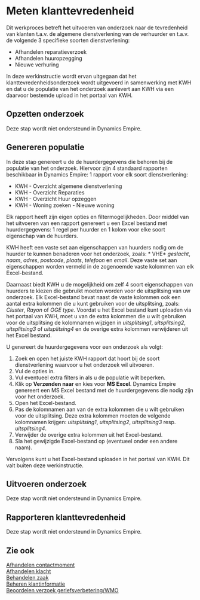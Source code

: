 # Meten klanttevredenheid

Dit werkproces betreft het uitvoeren van onderzoek naar de tevredenheid van klanten t.a.v. de algemene dienstverlening van de verhuurder en t.a.v. de volgende 3 specifieke soorten dienstverlening: 
- Afhandelen reparatieverzoek 
- Afhandelen huuropzegging 
- Nieuwe verhuring 

In deze werkinstructie wordt ervan uitgegaan dat het klanttevredenheidsonderzoek wordt uitgevoerd in samenwerking met KWH en dat u de populatie van het onderzoek aanlevert aan KWH via een daarvoor bestemde upload in het portaal van KWH. 

## Opzetten onderzoek 
Deze stap wordt niet ondersteund in Dynamics Empire. 


## Genereren populatie 
In deze stap genereert u de de huurdergegevens die behoren bij de populatie van het onderzoek. Hiervoor zijn 4 standaard rapporten beschikbaar in Dynamics Empire: 1 rapport voor elk soort dienstverlening: 

- KWH - Overzicht algemene dienstverlening 
- KWH - Overzicht Reparaties 
- KWH - Overzicht Huur opzeggen 
- KWH - Woning zoeken - Nieuwe woning 

Elk rapport heeft zijn eigen opties en filtermogelijkheden. Door middel van het uitvoeren van een rapport genereert u een Excel bestand met huurdergegevens: 1 regel per huurder en 1 kolom voor elke soort eigenschap van de huurders. 

KWH heeft een vaste set aan eigenschappen van huurders nodig om de huurder te kunnen benaderen voor het onderzoek, zoals: * VHE* *geslacht*, *naam*, *adres*, *postcode*, *plaats*, *telefoon* en *email*. Deze vaste set aan eigenschappen worden vermeld in de zogenoemde vaste kolommen van elk Excel-bestand. 

Daarnaast biedt KWH u de mogelijkheid om zelf 4 soort eigenschappen van huurders te kiezen die gebruikt moeten worden voor de uitsplitsing van uw onderzoek. Elk Excel-bestand bevat naast de vaste kolommen ook een aantal extra kolommen die u kunt gebruiken voor de uitsplitsing, zoals: *Cluster*, *Rayon* of *OGE type*. Voordat u het Excel bestand kunt uploaden via het portaal van KWH, moet u van de extra kolommen die u wilt gebruiken voor de uitsplitsing de kolomnamen wijzigen in *uitsplitsing1*, *uitsplitsing2*, *uitsplitsing3* of *uitsplitsing4* en de overige extra kolommen verwijderen uit het Excel bestand.  

U genereert de huurdergegevens voor een onderzoek als volgt: 
1. Zoek en open het juiste KWH rapport dat hoort bij de soort dienstverlening waarvoor u het onderzoek wil uitvoeren. 
2. Vul de opties in. 
3. Vul eventueel extra filters in als u de populatie wilt beperken. 
4. Klik op **Verzenden naar** en kies voor **MS Excel**. Dynamics Empire genereert een MS Excel bestand met de huurdergegevens die nodig zijn voor het onderzoek. 
5. Open het Excel-bestand. 
6. Pas de kolomnamen aan van de extra kolommen die u wilt gebruiken voor de uitsplitsing. Deze extra kolommen moeten de volgende kolomnamen krijgen:  *uitsplitsing1*, *uitsplitsing2*, *uitsplitsing3* resp. *uitsplitsing4*. 
7. Verwijder  de overige extra kolommen uit het Excel-bestand. 
8. Sla het gewijzigde Excel-bestand op (eventueel onder een andere naam). 

Vervolgens kunt u het Excel-bestand uploaden in het portaal van KWH. Dit valt buiten deze werkinstructie. 


## Uitvoeren onderzoek 
Deze stap wordt niet ondersteund in Dynamics Empire. 


## Rapporteren klanttevredenheid 
Deze stap wordt niet ondersteund in Dynamics Empire. 



## Zie ook

[Afhandelen contactmoment](../afhandelen-contactmoment/)  
[Afhandelen klacht](../afhandelen-klacht/)  
[Behandelen zaak](../behandelen-zaak/)  
[Beheren klantinformatie](../beheren-klantinformatie/)  
[Beoordelen verzoek geriefsverbetering/WMO](../beoordelen-verzoek-geriefsverbetering-WMO/)  
